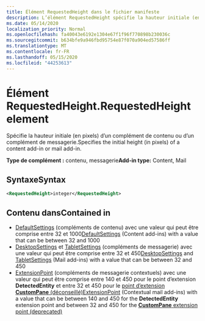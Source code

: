 ```yaml
---
title: Élément RequestedHeight dans le fichier manifeste
description: L’élément RequestedHeight spécifie la hauteur initiale (en pixels) d’un complément de contenu ou de messagerie.
ms.date: 05/14/2020
localization_priority: Normal
ms.openlocfilehash: fa40043e6192e1304e67f1f96f770898b230036c
ms.sourcegitcommit: b634bfe9a946fbd95754e87f070a904ed57586ff
ms.translationtype: MT
ms.contentlocale: fr-FR
ms.lasthandoff: 05/15/2020
ms.locfileid: "44253613"
---
```

# <a name="requestedheight-element"></a><span data-ttu-id="07232-103">Élément RequestedHeight.</span><span class="sxs-lookup"><span data-stu-id="07232-103">RequestedHeight element</span></span>

<span data-ttu-id="07232-104">Spécifie la hauteur initiale (en pixels) d’un complément de contenu ou d’un complément de messagerie.</span><span class="sxs-lookup"><span data-stu-id="07232-104">Specifies the initial height (in pixels) of a content add-in or mail add-in.</span></span>

<span data-ttu-id="07232-105">**Type de complément :** contenu, messagerie</span><span class="sxs-lookup"><span data-stu-id="07232-105">**Add-in type:** Content, Mail</span></span>

## <a name="syntax"></a><span data-ttu-id="07232-106">Syntaxe</span><span class="sxs-lookup"><span data-stu-id="07232-106">Syntax</span></span>

```XML
<RequestedHeight>integer</RequestedHeight>
```

## <a name="contained-in"></a><span data-ttu-id="07232-107">Contenu dans</span><span class="sxs-lookup"><span data-stu-id="07232-107">Contained in</span></span>

- <span data-ttu-id="07232-108">[DefaultSettings](defaultsettings.md) (compléments de contenu) avec une valeur qui peut être comprise entre 32 et 1000</span><span class="sxs-lookup"><span data-stu-id="07232-108">[DefaultSettings](defaultsettings.md) (Content add-ins) with a value that can be between 32 and 1000</span></span>
- <span data-ttu-id="07232-109">[DesktopSettings](desktopsettings.md) et [TabletSettings](tabletsettings.md) (compléments de messagerie) avec une valeur qui peut être comprise entre 32 et 450</span><span class="sxs-lookup"><span data-stu-id="07232-109">[DesktopSettings](desktopsettings.md) and [TabletSettings](tabletsettings.md) (Mail add-ins) with a value that can be between 32 and 450</span></span>
- <span data-ttu-id="07232-110">[ExtensionPoint](extensionpoint.md) (compléments de messagerie contextuels) avec une valeur qui peut être comprise entre 140 et 450 pour le point d’extension **DetectedEntity** et entre 32 et 450 pour le [point d’extension **CustomPane** (déconseillé)](https://developer.microsoft.com/outlook/blogs/make-your-add-ins-available-in-the-office-ribbon/)</span><span class="sxs-lookup"><span data-stu-id="07232-110">[ExtensionPoint](extensionpoint.md) (Contextual mail add-ins) with a value that can be between 140 and 450 for the **DetectedEntity** extension point and between 32 and 450 for the [**CustomPane** extension point (deprecated)](https://developer.microsoft.com/outlook/blogs/make-your-add-ins-available-in-the-office-ribbon/)</span></span>
